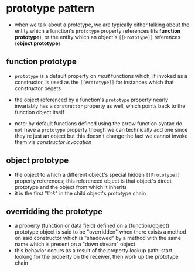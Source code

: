 # prototype pattern

- when we talk about a prototype, we are typically either talking about the entity which a function's `prototype` property references (its **function prototype**), or the entity which an object's `[[Prototype]]` references (**object prototype**)

## function prototype

- `prototype` is a default property on _most_ functions which, if invoked as a constructor, is used as the `[[Prototype]]` for instances which that constructor begets
- the object referenced by a function's `prototype` property nearly invariably has a `constructor` property as well, which points back to the function object itself

- note: by default functions defined using the arrow function syntax do `not` have a `prototype` property though we can technically add one since they're just an object but this doesn't change the fact we cannot invoke them via _constructor invocation_

## object prototype

- the object to which a different object's special hidden `[[Prototype]]` property references; this referenced object is that object's direct prototype and the object from which it inherits
- it is the first "_link_" in the child object's prototype chain

## overridding the prototype

- a property (function or data field) defined on a (function/object) prototype object is said to be "overridden" when there exists a method on said constructor which is "shadowed" by a method with the same name which is present on a "down stream" object
- this behavior occurs as a result of the property lookup path: start looking for the property on the receiver, then work up the prototype chain
